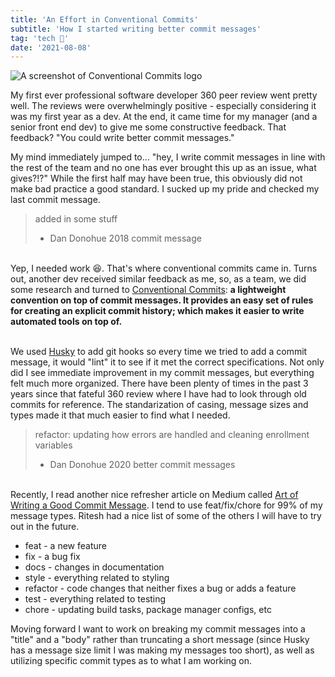 ```yaml
---
title: 'An Effort in Conventional Commits'
subtitle: 'How I started writing better commit messages'
tag: 'tech 🤖'
date: '2021-08-08'
---
```


![A screenshot of Conventional Commits logo](/images/posts/conventional-commits/conv-commits.png 'A screenshot of Conventional Commits logo')

My first ever professional software developer 360 peer review went pretty well. The reviews were overwhelmingly positive - especially considering it was my first year as a dev. At the end, it came time for my manager (and a senior front end dev) to give me some constructive feedback. That feedback? "You could write better commit messages."

My mind immediately jumped to... "hey, I write commit messages in line with the rest of the team and no one has ever brought this up as an issue, what gives?!?" While the first half may have been true, this obviously did not make bad practice a good standard. I sucked up my pride and checked my last commit message.

> added in some stuff
>
> - Dan Donohue 2018 commit message

\
Yep, I needed work 😆. That's where conventional commits came in. Turns out, another dev received similar feedback as me, so, as a team, we did some research and turned to [Conventional Commits](https://www.conventionalcommits.org/): **a lightweight convention on top of commit messages. It provides an easy set of rules for creating an explicit commit history; which makes it easier to write automated tools on top of.**

\
We used [Husky](https://www.npmjs.com/package/husky) to add git hooks so every time we tried to add a commit message, it would "lint" it to see if it met the correct specifications. Not only did I see immediate improvement in my commit messages, but everything felt much more organized. There have been plenty of times in the past 3 years since that fateful 360 review where I have had to look through old commits for reference. The standarization of casing, message sizes and types made it that much easier to find what I needed.

> refactor: updating how errors are handled and cleaning enrollment variables
>
> - Dan Donohue 2020 better commit messages

\
Recently, I read another nice refresher article on Medium called [Art of Writing a Good Commit Message](https://dev.to/wordssaysalot/art-of-writing-a-good-commit-message-56o7). I tend to use feat/fix/chore for 99% of my message types. Ritesh had a nice list of some of the others I will have to try out in the future.

- feat - a new feature
- fix - a bug fix
- docs - changes in documentation
- style - everything related to styling
- refactor - code changes that neither fixes a bug or adds a feature
- test - everything related to testing
- chore - updating build tasks, package manager configs, etc

Moving forward I want to work on breaking my commit messages into a "title" and a "body" rather than truncating a short message (since Husky has a message size limit I was making my messages too short), as well as utilizing specific commit types as to what I am working on.
